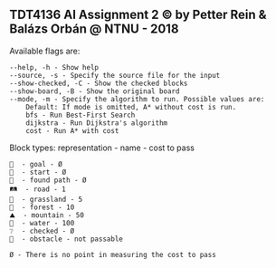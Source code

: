 ## TDT4136 AI Assignment 2 © by Petter Rein & Balázs Orbán @ NTNU - 2018

Available flags are:

    --help, -h - Show help
    --source, -s - Specify the source file for the input
    --show-checked, -C - Show the checked blocks
    --show-board, -B - Show the original board
    --mode, -m - Specify the algorithm to run. Possible values are:
        Default: If mode is omitted, A* without cost is run.
        bfs - Run Best-First Search
        dijkstra - Run Dijkstra's algorithm
        cost - Run A* with cost

Block types:
    representation - name - cost to pass

    🏁  - goal - Ø
    🚩  - start - Ø
    👠  - found path - Ø
    🛤  - road - 1
    🌱  - grassland - 5 
    🌳  - forest - 10
    ⛰  - mountain - 50
    🌊  - water - 100
    ❔  - checked - Ø
    🚧  - obstacle - not passable

    Ø - There is no point in measuring the cost to pass